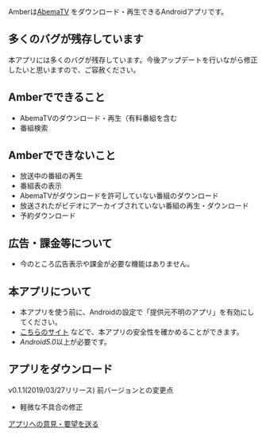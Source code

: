 Amberは[AbemaTV](https://abema.tv/) をダウンロード・再生できるAndroidアプリです。

## 多くのバグが残存しています

本アプリには多くのバグが残存しています。今後アップデートを行いながら修正したいと思いますので、ご容赦ください。

## Amberでできること

- AbemaTVのダウンロード・再生（有料番組を含む
- 番組検索

## Amberでできないこと

- 放送中の番組の再生
- 番組表の表示
- AbemaTVがダウンロードを許可していない番組のダウンロード
- 放送されたがビデオにアーカイブされていない番組の再生・ダウンロード
- 予約ダウンロード

## 広告・課金等について

- 今のところ広告表示や課金が必要な機能はありません。

## 本アプリについて

- 本アプリを使う前に、Androidの設定で「提供元不明のアプリ」を有効にしてください。
- [こちらのサイト](https://www.virustotal.com/) などで、本アプリの安全性を確かめることができます。
- *Android5.0*以上が必要です。

## アプリをダウンロード

v0.1.1(2019/03/27リリース)
前バージョンとの変更点

- 軽微な不具合の修正

[アプリへの意見・要望を送る](https://forms.gle/TZiDwkkFCDYEzGyS9)
